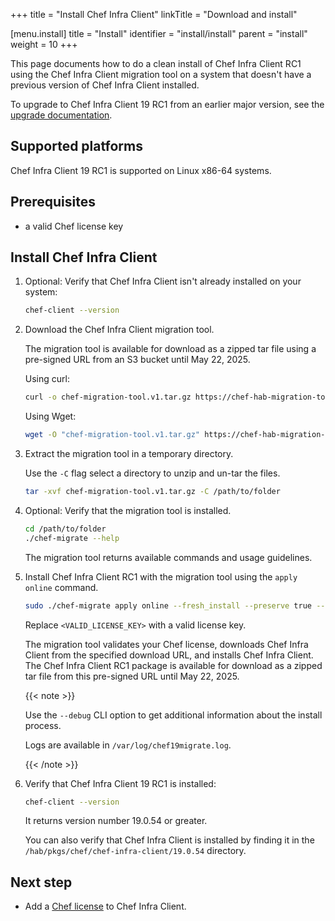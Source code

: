 +++
title = "Install Chef Infra Client"
linkTitle = "Download and install"

[menu.install]
title = "Install"
identifier = "install/install"
parent = "install"
weight = 10
+++

This page documents how to do a clean install of Chef Infra Client RC1 using the Chef Infra Client migration tool on a system that doesn't have a previous version of Chef Infra Client installed.

To upgrade to Chef Infra Client 19 RC1 from an earlier major version, see the [upgrade documentation](/upgrade).

## Supported platforms

Chef Infra Client 19 RC1 is supported on Linux x86-64 systems.

## Prerequisites

- a valid Chef license key

## Install Chef Infra Client

1. Optional: Verify that Chef Infra Client isn't already installed on your system:

    ```sh
    chef-client --version
    ```

1. Download the Chef Infra Client migration tool.

    The migration tool is available for download as a zipped tar file using a pre-signed URL from an S3 bucket until May 22, 2025.

    Using curl:

    ```sh
    curl -o chef-migration-tool.v1.tar.gz https://chef-hab-migration-tool-bucket.s3.amazonaws.com/migration-tools_Linux_x86_64.tar.gz\?AWSAccessKeyId\=AKIAW4FPVFT6LUYZUYOB\&Signature\=2P3xjN53%2Bib%2BnZBqFk5%2FsEORUzI%3D\&Expires\=1747912109
    ```

    Using Wget:

    ```sh
    wget -O "chef-migration-tool.v1.tar.gz" https://chef-hab-migration-tool-bucket.s3.amazonaws.com/migration-tools_Linux_x86_64.tar.gz\?AWSAccessKeyId\=AKIAW4FPVFT6LUYZUYOB\&Signature\=2P3xjN53%2Bib%2BnZBqFk5%2FsEORUzI%3D\&Expires\=1747912109
    ```

1. Extract the migration tool in a temporary directory.

    Use the `-C` flag select a directory to unzip and un-tar the files.

    ```sh
    tar -xvf chef-migration-tool.v1.tar.gz -C /path/to/folder
    ```

1. Optional: Verify that the migration tool is installed.

    ```sh
    cd /path/to/folder
    ./chef-migrate --help
    ```

    The migration tool returns available commands and usage guidelines.

1. Install Chef Infra Client RC1 with the migration tool using the `apply online` command.

    ```sh
    sudo ./chef-migrate apply online --fresh_install --preserve true --download.url "https://unstable-habitat-tarball.s3.amazonaws.com/chef-chef-infra-client-19.0.54-20241121145703.tar.gz?AWSAccessKeyId=AKIA2L25YRBIC3WVJTRM&Signature=Kp6oGpPRqwiNEhKh8UWlUPJZ6DU%3D&Expires=1747912507" --license.key <VALID_LICENSE_KEY>
    ```

    Replace `<VALID_LICENSE_KEY>` with a valid license key.

    The migration tool validates your Chef license, downloads Chef Infra Client from the specified download URL, and installs Chef Infra Client.
    The Chef Infra Client RC1 package is available for download as a zipped tar file from this pre-signed URL until May 22, 2025.

    {{< note >}}

    Use the `--debug` CLI option to get additional information about the install process.

    Logs are available in `/var/log/chef19migrate.log`.

    {{< /note >}}

1. Verify that Chef Infra Client 19 RC1 is installed:

    ```sh
    chef-client --version
    ```

    It returns version number 19.0.54 or greater.

    You can also verify that Chef Infra Client is installed by finding it in the `/hab/pkgs/chef/chef-infra-client/19.0.54` directory.

## Next step

- Add a [Chef license](/license) to Chef Infra Client.
